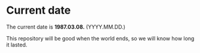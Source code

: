 # Current date

The current date is **1987.03.08.** (YYYY.MM.DD.)

This repository will be good when the world ends, so we will know how long it lasted.